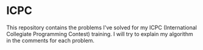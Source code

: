 # ICPC

This repository contains the problems I've solved for my ICPC (International Collegiate Programming Contest) training.
I will try to explain my algorithm in the comments for each problem.
